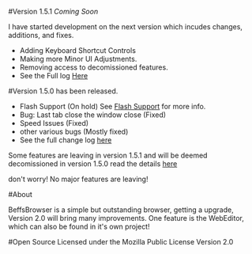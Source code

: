 #Version 1.5.1 *Coming Soon*

I have started development on the next version which incudes changes, additions, and fixes. 

 - Adding Keyboard Shortcut Controls 
 - Making more Minor UI Adjustments. 
 - Removing access to decomissioned features. 
 - See the Full log <a href="https://github.com/jdc20181/BeffsBrowser/wiki/Version-1.5.1-Coming-soon!">Here</a>

#Version 1.5.0 has been released.

- Flash Support (On hold) See <a href="https://github.com/jdc20181/BeffsBrowser/wiki/Flash-Support">Flash Support</a> for more info. 
- Bug: Last tab close the window close (Fixed)
- Speed Issues (Fixed)
- other various bugs (Mostly fixed)
- See the full change log <a href="https://github.com/jdc20181/BeffsBrowser/wiki/Version-1.5.0">here</a>

Some features are leaving in version 1.5.1 and will be deemed decomissioned in version 1.5.0 read the details <a href="https://github.com/jdc20181/BeffsBrowser/wiki/Decomissioned-Features-coming">here</a>

don't worry! No major features are leaving!


#About

BeffsBrowser is a simple but outstanding browser, getting a upgrade, Version 2.0 will bring many improvements. One feature is the WebEditor, which can also be found in it's own project!

#Open Source
Licensed under the Mozilla Public License Version 2.0 

